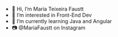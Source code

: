 - 👋 Hi, I’m Maria Teixeira Faustt
- 👀 I’m interested in Front-End Dev    
- 🌱 I’m currently learning Java and Angular
- 📷 @MariaFaustt on Instagram     

<!---
MariaLTN/MariaLTN is a ✨ special ✨ repository because its `README.md` (this file) appears on your GitHub profile.
You can click the Preview link to take a look at your changes.
--->
